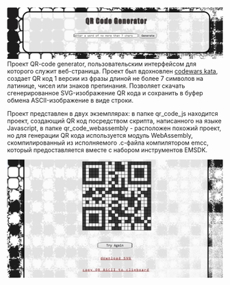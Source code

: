 ![header](https://github.com/senior-kapitoshka/Simple-QR-Code-Generator-Web-App/blob/main/qr1.jpg)
Проект QR-code generator, пользовательским интерфейсом для которого служит веб-страница.
Проект был вдохновлен [codewars kata](https://www.codewars.com/kata/5fa50a5def5ecf0014debd73),
создает QR код 1 версии из фразы длиной не более 7 символов на латинице, чисел или знаков препинания.
Позволяет скачать сгенерированное SVG-изображение QR кода и сохранить в буфер обмена 
ASCII-изображение в виде строки.

Проект представлен в двух экземплярах: в папке qr_code_js находится проект, создающий
QR код посредством скрипта, написанного на языке Javascript, в папке qr_code_webassembly -
расположен похожий проект, но для генерации QR кода используется модуль WebAssembly,
скомпилированный из исполняемого .c-файла компилятором emcc, который предоставляется 
вместе с набором инструментов EMSDK.

![code](https://github.com/senior-kapitoshka/Simple-QR-Code-Generator-Web-App/blob/main/qr2.jpg)

